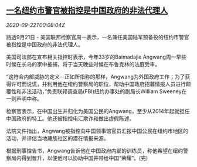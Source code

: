 <!--1600734195000-->
[一名纽约市警官被指控是中国政府的非法代理人](https://cn.reuters.com/article/ny-police-officer-china-charges-0921-mon-idCNKCS26D009)
------

<div><i>2020-09-22T00:08:04Z</i></div><p>路透9月21日 - 美国联邦检察官周一表示，一名兼任美国陆军预备役的纽约市警官被指控是中国政府的非法代理人。</p><p>美国司法部在宣布相关指控时表示，今年33岁的Baimadajie Angwang周一早些时候在长岛的家中被捕，将于当天晚些时候在布鲁克林的法庭受审。</p><p>“这符合内部威胁的定义--正如所指称的那样，Angwang为外国政府工作；为了获得许可而说谎，并利用他在纽约警察局的职位，帮助中国政府招募情报人员进行颠覆性和非法活动，”负责联邦调查局(FBI)纽约办事处的副局长William Sweeney在一则声明中称。</p><p>检察官表示，在中国出生并归化为美国公民的Angwang，至少从2014年起就担任中国政府的特工。他还被指控电汇欺诈和做出虚假陈述。</p><p>法院文件指出，Angwang被指控向中国领事馆官员汇报中国公民在纽约市地区的活动，并评估当地藏族社区的潜在情报来源。</p><p>根据刑事控告书，Angwang告诉他在中国政府内部的训练员，称他希望在纽约警察局内得到晋升，以便他可以协助中国并带给中国“荣耀”。(完)</p>
